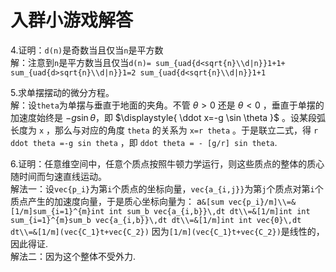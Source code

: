 # 入群小游戏解答

4.证明：`d(n)`是奇数当且仅当`n`是平方数  
解：注意到`n`是平方数当且仅当`d(n)= sum_{uad{d<sqrt{n}\\d|n}}1+1+ sum_{uad{d>sqrt{n}\\d|n}}1=2 sum_{uad{d<sqrt{n}\\d|n}}1+1`

5.求单摆摆动的微分方程。  
解：设`theta`为单摆与垂直于地面的夹角。不管 $\theta >0$ 还是 $\theta <0$ ，垂直于单摆的加速度始终是 $-g\sin \theta$，即 $\displaystyle{ \ddot x=-g  \sin   \theta }$ 。设某段弧长度为 `x` ，那么与对应的角度 `theta` 的关系为 ` x=r theta ` 。于是联立二式，得 `r ddot theta =-g sin theta` ，即 `ddot theta = - [g/r] sin theta`.

6.证明：任意维空间中，任意个质点按照牛顿力学运行，则这些质点的整体的质心随时间而匀速直线运动。  
解法一：设`vec{p_i}`为第`i`个质点的坐标向量，`vec{a_{i,j}}`为第`j`个质点对第`i`个质点产生的加速度向量，于是质心坐标向量为：
a`&[sum vec{p_i}/m]\\=&[1/m]sum_{i=1}^{m}int int sum_b vec{a_{i,b}}\,dt dt\\=&[1/m]int int sum_{i=1}^{m}sum_b vec{a_{i,b}}\,dt dt\\=&[1/m]int int vec{0}\,dt dt\\=&[1/m](vec{C_1}t+vec{C_2})`
因为`[1/m](vec{C_1}t+vec{C_2})`是线性的，因此得证.  
解法二：因为这个整体不受外力.